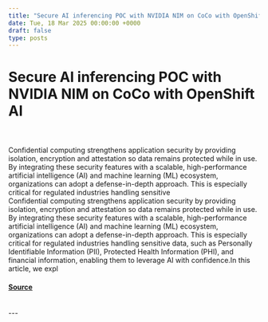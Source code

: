 ```yaml
---
title: "Secure AI inferencing POC with NVIDIA NIM on CoCo with OpenShift AI"
date: Tue, 18 Mar 2025 00:00:00 +0000
draft: false
type: posts
---
```

# Secure AI inferencing POC with NVIDIA NIM on CoCo with OpenShift AI

<br/>

<br/>
Confidential computing strengthens application security by providing isolation, encryption and attestation so data remains protected while in use. By integrating these security features with a scalable, high-performance artificial intelligence (AI) and machine learning (ML) ecosystem, organizations can adopt a defense-in-depth approach. This is especially critical for regulated industries handling sensitive
<br/>
Confidential computing strengthens application security by providing isolation, encryption and attestation so data remains protected while in use. By integrating these security features with a scalable, high-performance artificial intelligence (AI) and machine learning (ML) ecosystem, organizations can adopt a defense-in-depth approach. This is especially critical for regulated industries handling sensitive data, such as Personally Identifiable Information (PII), Protected Health Information (PHI), and financial information, enabling them to leverage AI with confidence.In this article, we expl

#### [Source](https://www.redhat.com/en/blog/secure-ai-inferencing-poc-nvidia-nim-coco-openshift-ai)

<br/>
---
